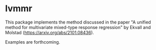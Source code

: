 # lvmmr

This package implements the method discussed in the paper "A unified method for multivariate mixed-type response regression" by Ekvall and Molstad (https://arxiv.org/abs/2101.08436).

Examples are forthcoming.

